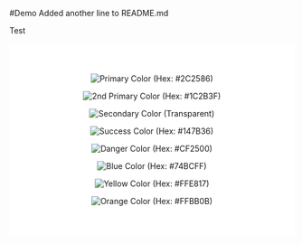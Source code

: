 #Demo
Added another line to README.md


Test

<div markdown=1 style="background: rgba(255, 255, 255, 1) !important; text-align:center; vertical-align: middle; padding:40px 0;">

  ![Primary Color (Hex: #2C2586)](src/app/www/images/primary.svg "Hex: #2C2586")
  
  ![2nd Primary Color (Hex: #1C2B3F)](src/app/www/images/primary2.svg "Hex: #1C2B3F")
  
  ![Secondary Color (Transparent)](src/app/www/images/secondary.svg "Transparent")  
  
  ![Success Color (Hex: #147B36)](src/app/www/images/success.svg "Hex: #147B36")
  
  ![Danger Color (Hex: #CF2500)](src/app/www/images/danger.svg "Hex: #CF2500")
  
  ![Blue Color (Hex: #74BCFF)](src/app/www/images/blue.svg "Hex: #74BCFF")
  
  ![Yellow Color (Hex: #FFE817)](src/app/www/images/yellow.svg "Hex: #FFE817")
  
  ![Orange Color (Hex: #FFBB0B)](src/app/www/images/orange.svg "Hex: #FFBB0B")
  
</div>
